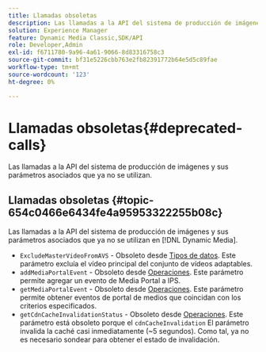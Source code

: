 ```yaml
---
title: Llamadas obsoletas
description: Las llamadas a la API del sistema de producción de imágenes y sus parámetros asociados que ya no se utilizan ni admiten en [!DNL Dynamic Media].
solution: Experience Manager
feature: Dynamic Media Classic,SDK/API
role: Developer,Admin
exl-id: f6711780-9a96-4a61-9066-8d83316758c3
source-git-commit: bf31e5226cbb763e2fb82391772b64e5d5c89fae
workflow-type: tm+mt
source-wordcount: '123'
ht-degree: 0%

---
```


# Llamadas obsoletas{#deprecated-calls}

Las llamadas a la API del sistema de producción de imágenes y sus parámetros asociados que ya no se utilizan.

## Llamadas obsoletas {#topic-654c0466e6434fe4a95953322255b08c}

Las llamadas a la API del sistema de producción de imágenes y sus parámetros asociados que ya no se utilizan en [!DNL Dynamic Media].

* `ExcludeMasterVideoFromAVS` - Obsoleto desde [Tipos de datos](/help/aem-ips-api/types/c-data-types/c-data-types.md). Este parámetro excluía el vídeo principal del conjunto de vídeos adaptables. <!-- Adobe is ending support for this parameter on September 1, 2022. -->
* `addMediaPortalEvent` - Obsoleto desde [Operaciones](/help/aem-ips-api/operations/c-operations-intro/c-operations-intro.md). Este parámetro permite agregar un evento de Media Portal a IPS.
* `getMediaPortalEvent` - Obsoleto desde [Operaciones](/help/aem-ips-api/operations/c-operations-intro/c-operations-intro.md). Este parámetro permite obtener eventos de portal de medios que coincidan con los criterios especificados.
* `getCdnCacheInvalidationStatus` - Obsoleto desde [Operaciones](/help/aem-ips-api/operations/c-operations-intro/c-operations-intro.md). Este parámetro está obsoleto porque el `cdnCacheInvalidation` El parámetro invalida la caché casi inmediatamente (~5 segundos). Como tal, ya no es necesario sondear para obtener el estado de invalidación.
